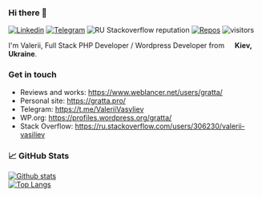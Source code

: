 ### Hi there 👋  

[![Linkedin](https://img.shields.io/badge/-vvasyliev-blue?style=flat&logo=Linkedin&logoColor=white&link=https://www.linkedin.com/in/vvasyliev/)](https://www.linkedin.com/in/vvasyliev/)
[![Telegram](https://img.shields.io/badge/-valeriivasyliev-0088cc?style=flat&logo=Telegram&logoColor=white&link=https://web.telegram.org/#/im?p=@ValeriiVasyliev)](https://web.telegram.org/#/im?p=@ValeriiVasyliev)
![RU Stackoverflow reputation](https://img.shields.io/stackexchange/ru.stackoverflow/r/306230?label=reputation&logo=stackoverflow)
[![Repos](https://badges.pufler.dev/repos/ValeriiVasyliev)](https://badges.pufler.dev)
![visitors](https://visitor-badge.laobi.icu/badge?page_id=ValeriiVasyliev.ValeriiVasyliev)

<p>I'm Valerii, Full Stack PHP Developer / Wordpress Developer from <img src="https://raw.githubusercontent.com/stevenrskelton/flag-icon/master/png/16/country-4x3/ua.png" width="13"/> <b>Kiev, Ukraine</b>.</p>


### Get in touch
- Reviews and works: https://www.weblancer.net/users/gratta/
- Personal site: https://gratta.pro/
- Telegram: https://t.me/ValeriiVasyliev
- WP.org: https://profiles.wordpress.org/gratta/
- Stack Overflow: https://ru.stackoverflow.com/users/306230/valerii-vasiliev

### 📈 GitHub Stats

[![Github stats](https://github-readme-stats.vercel.app/api?username=valeriivasyliev&count_private=true&show_icons=true&include_all_commits=true&show_icons=true&hide_title=true&theme=gotham)](https://github.com/ValeriiVasyliev/github-readme-stats)\
[![Top Langs](https://github-readme-stats.vercel.app/api/top-langs/?username=ValeriiVasyliev&count_private=true&layout=compact&include_all_commits=true&show_icons=true&hide_title=true&theme=gotham)](https://github.com/ValeriiVasyliev/github-readme-stats)
